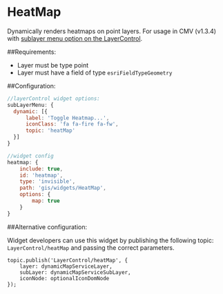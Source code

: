 HeatMap
=======

Dynamically renders heatmaps on point layers. For usage in CMV (v1.3.4) with [sublayer menu option on the LayerControl](http://docs.cmv.io/en/latest/widgets/LayerControl/).

##Requirements:

* Layer must be type point
* Layer must have a field of type `esriFieldTypeGeometry`

##Configuration:

```JavaScript
//layerControl widget options:
subLayerMenu: {
  dynamic: [{
      label: 'Toggle Heatmap...',
      iconClass: 'fa fa-fire fa-fw',
      topic: 'heatMap'
  }]
}
```

```JavaScript
//widget config
heatmap: {
    include: true,
    id: 'heatmap',
    type: 'invisible',
    path: 'gis/widgets/HeatMap',
    options: {
        map: true
    }
}
```

##Alternative configuration:

Widget developers can use this widget by publishing the following topic: `LayerControl/heatMap` and passing the correct parameters.

```JavaScript:
topic.publish('LayerControl/heatMap', {
	layer: dynamicMapServiceLayer,
	subLayer: dynamicMapServiceSubLayer,
	iconNode: optionalIconDomNode
});
```